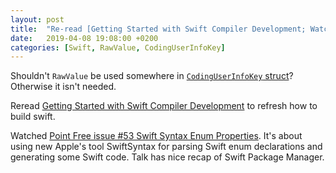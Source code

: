 ```yaml
---
layout: post
title:  "Re-read [Getting Started with Swift Compiler Development; Watched Point Free issue #53 Swift Syntax Enum Properties"
date:   2019-04-08 19:08:00 +0200
categories: [Swift, RawValue, CodingUserInfoKey]
---
```

Shouldn't `RawValue` be used somewhere in [`CodingUserInfoKey` struct](https://github.com/apple/swift/blob/22b514353c96343c6336fd095bb186bdecc93c34/stdlib/public/core/Codable.swift.gyb)? Otherwise it isn't needed.

Reread [Getting Started with Swift Compiler Development](https://modocache.io/getting-started-with-swift-development) to refresh how to build swift.

Watched [Point Free issue #53 Swift Syntax Enum Properties](https://www.pointfree.co/episodes/ep53-swift-syntax-enum-properties). It's about using new Apple's tool SwiftSyntax for parsing Swift enum declarations and generating some Swift code. Talk has nice recap of Swift Package Manager.
